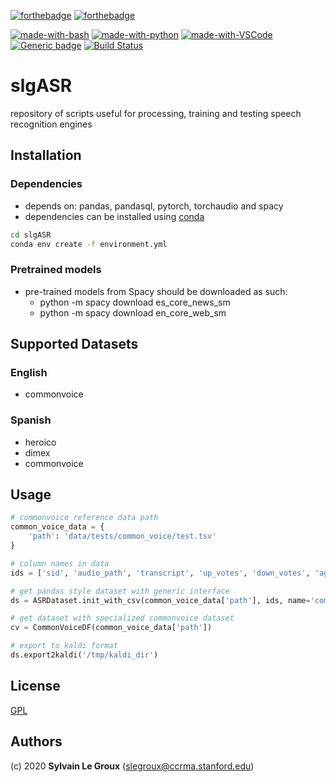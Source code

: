 [![forthebadge](https://forthebadge.com/images/badges/made-with-python.svg)](https://forthebadge.com)
[![forthebadge](https://forthebadge.com/images/badges/built-with-love.svg)](https://forthebadge.com)

[![made-with-bash](https://img.shields.io/badge/Made%20with-Bash-1f425f.svg)](https://www.gnu.org/software/bash/)
[![made-with-python](https://img.shields.io/badge/Made%20with-Python-1f425f.svg)](https://www.python.org/)
[![made-with-VSCode](https://img.shields.io/badge/Made%20with-VSCode-1f425f.svg)](https://code.visualstudio.com/)
[![Generic badge](https://img.shields.io/badge/Made%20for-Kaldi-1f425f.svg)](https://shields.io/)
[![Build Status](https://travis-ci.com/slegroux/slgASR.svg?branch=master)](https://travis-ci.com/slegroux/slgASR)

# slgASR
repository of scripts useful for processing, training and testing speech recognition engines

## Installation
### Dependencies
- depends on: pandas, pandasql, pytorch, torchaudio and spacy
- dependencies can be installed using [conda](https://docs.conda.io/projects/conda/en/latest/user-guide/install/)
``` bash
cd slgASR
conda env create -f environment.yml
```
### Pretrained models
- pre-trained models from Spacy should be downloaded as such:
    - python -m spacy download es_core_news_sm
    - python -m spacy download en_core_web_sm

## Supported Datasets
### English
- commonvoice
### Spanish
- heroico
- dimex
- commonvoice

## Usage
```python
# commonvoice reference data path
common_voice_data = {
    'path': 'data/tests/common_voice/test.tsv'
}

# column names in data
ids = ['sid', 'audio_path', 'transcript', 'up_votes', 'down_votes', 'age', 'gender', 'dialect']

# get pandas style dataset with generic interface
ds = ASRDataset.init_with_csv(common_voice_data['path'], ids, name='common_voice')

# get dataset with specialized commonvoice dataset
cv = CommonVoiceDF(common_voice_data['path'])

# export to kaldi format
ds.export2kaldi('/tmp/kaldi_dir')
```

## License
[GPL](https://www.gnu.org/licenses/gpl-3.0-standalone.html)

## Authors
(c) 2020 **Sylvain Le Groux** (<slegroux@ccrma.stanford.edu>)



